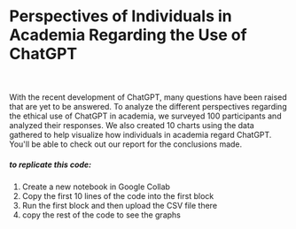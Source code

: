 #  Perspectives of Individuals in Academia Regarding the Use of ChatGPT
<br />
<br />
With the recent development of ChatGPT, many questions have been raised that are yet to be answered. To analyze the different perspectives regarding the ethical use of ChatGPT in academia, we surveyed 100 participants and analyzed their responses. We also created 10 charts using the data gathered to help visualize how individuals in academia regard  ChatGPT. You'll be able to check out our report for the conclusions made.

##### to replicate this code: 

1. Create a new notebook in Google Collab <br />
2. Copy the first 10 lines of the code into the first block <br />
3. Run the first block and then upload the CSV file there <br />
4. copy the rest of the code to see the graphs 

